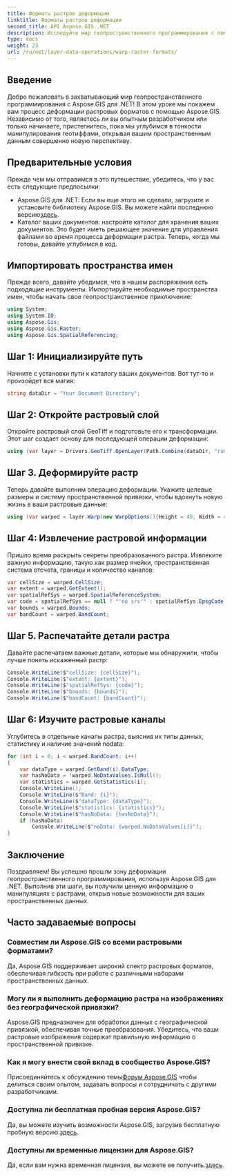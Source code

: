 ```yaml
---
title: Форматы растров деформации
linktitle: Форматы растров деформации
second_title: API Aspose.GIS .NET
description: Исследуйте мир геопространственного программирования с помощью Aspose.GIS для .NET. Научитесь шаг за шагом деформировать растровые форматы для улучшения визуализации пространственных данных.
type: docs
weight: 23
url: /ru/net/layer-data-operations/warp-raster-formats/
---
```

## Введение
Добро пожаловать в захватывающий мир геопространственного программирования с Aspose.GIS для .NET! В этом уроке мы покажем вам процесс деформации растровых форматов с помощью Aspose.GIS. Независимо от того, являетесь ли вы опытным разработчиком или только начинаете, пристегнитесь, пока мы углубимся в тонкости манипулирования геотиффами, открывая вашим пространственным данным совершенно новую перспективу.
## Предварительные условия
Прежде чем мы отправимся в это путешествие, убедитесь, что у вас есть следующие предпосылки:
-  Aspose.GIS для .NET: Если вы еще этого не сделали, загрузите и установите библиотеку Aspose.GIS. Вы можете найти последнюю версию[здесь](https://releases.aspose.com/gis/net/).
- Каталог ваших документов: настройте каталог для хранения ваших документов. Это будет иметь решающее значение для управления файлами во время процесса деформации растра.
Теперь, когда мы готовы, давайте углубимся в код.
## Импортировать пространства имен
Прежде всего, давайте убедимся, что в нашем распоряжении есть подходящие инструменты. Импортируйте необходимые пространства имен, чтобы начать свое геопространственное приключение:
```csharp
using System;
using System.IO;
using Aspose.Gis;
using Aspose.Gis.Raster;
using Aspose.Gis.SpatialReferencing;
```
## Шаг 1: Инициализируйте путь
Начните с установки пути к каталогу ваших документов. Вот тут-то и произойдет вся магия:
```csharp
string dataDir = "Your Document Directory";
```
## Шаг 2: Откройте растровый слой
Откройте растровый слой GeoTiff и подготовьте его к трансформации. Этот шаг создает основу для последующей операции деформации:
```csharp
using (var layer = Drivers.GeoTiff.OpenLayer(Path.Combine(dataDir, "raster_float32.tif")))
```
## Шаг 3. Деформируйте растр
Теперь давайте выполним операцию деформации. Укажите целевые размеры и систему пространственной привязки, чтобы вдохнуть новую жизнь в ваши растровые данные:
```csharp
using (var warped = layer.Warp(new WarpOptions(){Height = 40, Width = 40, TargetSpatialReferenceSystem = SpatialReferenceSystem.Wgs84}))
```
## Шаг 4: Извлечение растровой информации
Пришло время раскрыть секреты преобразованного растра. Извлеките важную информацию, такую как размер ячейки, пространственная система отсчета, границы и количество каналов:
```csharp
var cellSize = warped.CellSize;
var extent = warped.GetExtent();
var spatialRefSys = warped.SpatialReferenceSystem;
var code = spatialRefSys == null ? "'no srs'" : spatialRefSys.EpsgCode.ToString();
var bounds = warped.Bounds;
var bandCount = warped.BandCount;
```
## Шаг 5. Распечатайте детали растра
Давайте распечатаем важные детали, которые мы обнаружили, чтобы лучше понять искаженный растр:
```csharp
Console.WriteLine($"cellSize: {cellSize}");
Console.WriteLine($"extent: {extent}");
Console.WriteLine($"spatialRefSys: {code}");
Console.WriteLine($"bounds: {bounds}");
Console.WriteLine($"bandCount: {bandCount}");
```
## Шаг 6: Изучите растровые каналы
Углубитесь в отдельные каналы растра, выяснив их типы данных, статистику и наличие значений nodata:
```csharp
for (int i = 0; i < warped.BandCount; i++)
{
    var dataType = warped.GetBand(i).DataType;
    var hasNoData = !warped.NoDataValues.IsNull();
    var statistics = warped.GetStatistics(i);
    Console.WriteLine();
    Console.WriteLine($"Band: {i}");
    Console.WriteLine($"dataType: {dataType}");
    Console.WriteLine($"statistics: {statistics}");
    Console.WriteLine($"hasNoData: {hasNoData}");
    if (hasNoData)
        Console.WriteLine($"noData: {warped.NoDataValues[i]}");
}
```
## Заключение
Поздравляем! Вы успешно прошли зону деформации геопространственного программирования, используя Aspose.GIS для .NET. Выполнив эти шаги, вы получили ценную информацию о манипуляциях с растрами, открыв новые возможности для ваших пространственных данных.
## Часто задаваемые вопросы
### Совместим ли Aspose.GIS со всеми растровыми форматами?
Да, Aspose.GIS поддерживает широкий спектр растровых форматов, обеспечивая гибкость при работе с различными наборами пространственных данных.
### Могу ли я выполнить деформацию растра на изображениях без географической привязки?
Aspose.GIS предназначен для обработки данных с географической привязкой, обеспечивая точные преобразования. Убедитесь, что ваши растровые изображения содержат правильную информацию о пространственной привязке.
### Как я могу внести свой вклад в сообщество Aspose.GIS?
 Присоединяйтесь к обсуждению темы[Форум Aspose.GIS](https://forum.aspose.com/c/gis/33) чтобы делиться своим опытом, задавать вопросы и сотрудничать с другими разработчиками.
### Доступна ли бесплатная пробная версия Aspose.GIS?
 Да, вы можете изучить возможности Aspose.GIS, загрузив бесплатную пробную версию.[здесь](https://releases.aspose.com/).
### Доступны ли временные лицензии для Aspose.GIS?
 Да, если вам нужна временная лицензия, вы можете ее получить.[здесь](https://purchase.aspose.com/temporary-license/).